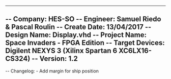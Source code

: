 ----------------------------------------------------------------------------------
-- Company:         HES-SO
-- Engineer:        Samuel Riedo & Pascal Roulin
-- Create Date:     13/04/2017
-- Design Name:     Display.vhd
-- Project Name:    Space Invaders - FPGA Edition
-- Target Devices:  Digilent NEXYS 3 (Xilinx Spartan 6 XC6LX16-CS324)
-- Version:         1.2
----------------------------------------------------------------------------------
-- Changelog:       - Add margin for ship position